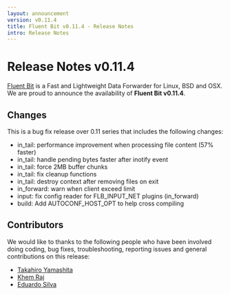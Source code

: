 ```yaml
---
layout: announcement
version: v0.11.4
title: Fluent Bit v0.11.4 - Release Notes
intro: Release Notes
---
```


# Release Notes v0.11.4

[Fluent Bit](http://fluentbit.io) is a Fast and Lightweight Data Forwarder for Linux, BSD and OSX. We are proud to announce the availability of __Fluent Bit v0.11.4__.

## Changes

This is a bug fix release over 0.11 series that includes the following changes:

- in\_tail: performance improvement when processing file content (57% faster)
- in\_tail: handle pending bytes faster after inotify event
- in\_tail: force 2MB buffer chunks
- in\_tail: fix cleanup functions
- in\_tail: destroy context after removing files on exit
- in\_forward: warn when client exceed limit
- input: fix config reader for FLB\_INPUT\_NET plugins (in_forward)
- build: Add AUTOCONF\_HOST\_OPT to help cross compiling

## Contributors

We would like to thanks to the following people who have been involved doing coding, bug fixes, troubleshooting, reporting issues and general contributions on this release:

- [Takahiro Yamashita](https://github.com/nokute78)
- [Khem Raj](https://github.com/kraj)
- [Eduardo Silva](http://github.com/edsiper)
